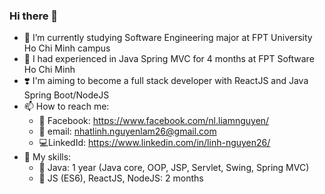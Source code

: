 ### Hi there 👋

- 🔭 I’m currently studying Software Engineering major at FPT University Ho Chi Minh campus
- 🌱 I had experienced in Java Spring MVC for 4 months at FPT Software Ho Chi Minh
- ❣️ I'm aiming to become a full stack developer with ReactJS and Java Spring Boot/NodeJS
- 📫 How to reach me: 
    * 🚀 Facebook: https://www.facebook.com/nl.liamnguyen/
    * 💌 email: nhatlinh.nguyenlam26@gmail.com
    * 💻LinkedId: https://www.linkedin.com/in/linh-nguyen26/
- 🍍 My skills:
    * 🦞 Java: 1 year (Java core, OOP, JSP, Servlet, Swing, Spring MVC)
    * 🦐 JS (ES6), ReactJS,  NodeJS: 2 months
